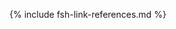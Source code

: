 [USCoreConditionEncounterDiagnosis]: http://hl7.org/fhir/us/core/STU5.0.1/StructureDefinition-us-core-condition-encounter-diagnosis.html
[USCoreConditionProblemsandHealthConcerns]: http://hl7.org/fhir/us/core/STU5.0.1/StructureDefinition-us-core-condition-problems-health-concerns.html
[USCoreLocation]: http://hl7.org/fhir/us/core/STU5.0.1/StructureDefinition-us-core-location.html
[USCoreOrganization]: http://hl7.org/fhir/us/core/STU5.0.1/StructureDefinition-us-core-organization.html
[USCorePatient]: http://hl7.org/fhir/us/core/STU5.0.1/StructureDefinition-us-core-patient.html
[USCorePractitioner]: http://hl7.org/fhir/us/core/STU5.0.1/StructureDefinition-us-core-practitioner.html
[USCorePractitionerRole]: http://hl7.org/fhir/us/core/STU5.0.1/StructureDefinition-us-core-practitionerrole.html
[QuestionnaireResponse]: http://hl7.org/fhir/R4/questionnaireresponse.html
[PartialDatesAndTimes]: https://hl7.org/fhir/us/vr-common-library/2024Jan/usage.html#partial-dates-and-times
[note on Child and Decedent Fetus name]: usage.html#child-and-decedent-fetus-name
[note on birth date and time]: https://hl7.org/fhir/us/vr-common-library/2024Jan/usage.html#birth-date-and-time
[note on patient gender]: https://hl7.org/fhir/us/vr-common-library/2024Jan/usage.html#gender
[note on patient transfers]: usage.html#mother-or-infant-transferred
[CityCodes]: https://hl7.org/fhir/us/vr-common-library/2024Jan/usage.html#city-codes
[CountyCodes]: https://hl7.org/fhir/us/vr-common-library/2024Jan/usage.html#county-codes
[districtCode]: https://hl7.org/fhir/us/vr-common-library/2024Jan/StructureDefinition-DistrictCode.html
[StateLiterals]: https://hl7.org/fhir/us/vr-common-library/2024Jan/usage.html#state-literals
[CountryLiterals]: https://hl7.org/fhir/us/vr-common-library/2024Jan/usage.html#country-literals
[note on missing data]: usage.html#specifying-none-of-the-above-and-missing-data
[note on missing abnormal conditions of newborn data]: usage.html#abnormal-conditions-of-newborn
[note on missing maternal morbidity data]: usage.html#maternal-morbidities
[note on missing characteristics of labor and delivery data]: usage.html#characteristics-of-labor-and-delivery
[note on missing pregnancy risk factors data]: usage.html#pregnancy-risk-factors
[note on missing congenital anomaly data]: usage.html#congenital-anomalies-of-newborn
[note on missing infections present data]: usage.html#infection-present-during-pregnancy
[note on missing method of delivery data]: usage.html#method-of-delivery
[note on missing obstetric procedures data]: usage.html#obstetric-procedures
[use cases]: use_cases.html
[Categories]: categories.html 
[categories]: categories.html 
[Change Log]: change_log.html
[Changes Between Versions]: content-transitions.html
[Handling of edit flags]: usage.html#handling-of-edit-flags
[Birth and Fetal Death Vital Reporting]: bfdr_index.html
[Vital Records Common Library]: vrcl_index.html
[Medicolegal Death Investigation]: mdi_index.html
[Vital Records Death Reporting]: vrdr_index.html
[PHVS_Occupation_CDC_Census2010VS]: https://phinvads.cdc.gov/vads/ViewValueSet.action?oid=2.16.840.1.114222.4.11.7186
[PHVS_Industry_CDC_Census2010VS]: https://phinvads.cdc.gov/vads/ViewValueSet.action?oid=2.16.840.1.114222.4.11.7187
[PHVS_Occupation_CDC_Census2012VS]: https://phinvads.cdc.gov/vads/ViewValueSet.action?oid=2.16.840.1.114222.4.11.8026
[PHVS_Industry_CDC_Census2012VS]: https://phinvads.cdc.gov/vads/ViewValueSet.action?oid=2.16.840.1.114222.4.11.8027
[PHVS_Occupation_CDC_Census2018VS]: https://phinvads.cdc.gov/vads/ViewValueSet.action?oid=2.16.840.1.114222.4.11.8065
[PHVS_Industry_CDC_Census2018VS]: https://phinvads.cdc.gov/vads/ViewValueSet.action?oid=2.16.840.1.114222.4.11.8066
[ACMESystemRejectVS]: ValueSet-vrdr-system-reject-vs.html
[VRFM]: https://build.fhir.org/ig/nightingaleproject/vital_records_fhir_messaging_ig/message.html#successful-death-record-submission
[HL7EncounterAdmitSourceVS]: http://hl7.org/fhir/ValueSet/encounter-admit-source
[USCoreDischargeDispositionVS]: http://hl7.org/fhir/us/core/ValueSet/us-core-discharge-disposition
[USCoreBirthSexVS]: http://hl7.org/fhir/us/core/ValueSet/birthsex
{% include fsh-link-references.md %} 
<!--- Extensions -->
[patient-birthPlace]: http://hl7.org/fhir/extensions/StructureDefinition-patient-birthPlace.html
[birthCertificateNumber]: https://build.fhir.org/ig/HL7/vr-common-library/StructureDefinition-CertificateNumber.html 
[fetalDeathReportNumber]: https://build.fhir.org/ig/HL7/vr-common-library/StructureDefinition-CertificateNumber.html
[localFileNumber1]: https://build.fhir.org/ig/HL7/vr-common-library/StructureDefinition-AuxiliaryStateIdentifier1.html
[localFileNumber2]: https://build.fhir.org/ig/HL7/vr-common-library/StructureDefinition-AuxiliaryStateIdentifier2.html
[patient-birthTime]: http://hl7.org/fhir/extensions/StructureDefinition-patient-birthTime.html
[birthsex]: http://hl7.org/fhir/us/core/STU5.0.1/StructureDefinition-us-core-birthsex.html
[cityCode]: https://hl7.org/fhir/us/vr-common-library/2024Jan/StructureDefinition-CityCode.html
[countyCode]: https://hl7.org/fhir/us/vr-common-library/2024Jan/StructureDefinition-DistrictCode.html
[bypassEditFlag]: https://hl7.org/fhir/us/vr-common-library/2024Jan/StructureDefinition-BypassEditFlag.html
[patient-multipleBirthTotal]: http://hl7.org/fhir/extensions/StructureDefinition-patient-multipleBirthTotal.html
[parentReportedAgeAtDelivery]: https://hl7.org/fhir/us/vr-common-library/2024Jan/StructureDefinition-Extension-reported-parent-age-at-delivery-vr.html
[dateReceivedByRegistrar]: StructureDefinition-Extension-date-received-by-registrar.html
[stnum]: https://hl7.org/fhir/us/vr-common-library/2024Jan/StructureDefinition-StreetNumber.html
[predir]: https://hl7.org/fhir/us/vr-common-library/2024Jan/StructureDefinition-PreDirectional.html
[stname]: https://hl7.org/fhir/us/vr-common-library/2024Jan/StructureDefinition-StreetName.html
[stdesig]: https://hl7.org/fhir/us/vr-common-library/2024Jan/StructureDefinition-StreetDesignator.html
[postdir]: https://hl7.org/fhir/us/vr-common-library/2024Jan/StructureDefinition-PostDirectional.html
[unitnum]: https://hl7.org/fhir/us/vr-common-library/2024Jan/StructureDefinition-UnitOrAptNumber.html
[dateFiledByRegistrar]: StructureDefinition-Extension-date-filed-by-registrar.html
[roleVitalRecords]: https://hl7.org/fhir/us/vr-common-library/2024Jan/StructureDefinition-Extension-role-vr.html
[withinCityLimitsIndicator]: https://hl7.org/fhir/us/vr-common-library/2024Jan/StructureDefinition-Extension-within-city-limits-indicator-vr.html
[motherOrFather]: https://hl7.org/fhir/us/vr-common-library/2024Jan/StructureDefinition-Extension-role-vr.html
[JFI]: https://build.fhir.org/ig/HL7/vr-common-library//StructureDefinition-AuxiliaryStateIdentifier1.html
[birthPlace]: http://hl7.org/fhir/StructureDefinition/patient-birthPlace
<!---from VRCL-->
[ObservationAutopsyPerformedIndicatorVitalRecords]: https://hl7.org/fhir/us/vr-common-library/2024Jan/StructureDefinition-Observation-autopsy-performed-indicator-vr.html
[ObservationCodedRaceAndEthnicityVitalRecords]: https://hl7.org/fhir/us/vr-common-library/2024Jan/StructureDefinition-coded-race-and-ethnicity-vr.html
[ObservationEducationLevelVitalRecords]: https://hl7.org/fhir/us/vr-common-library/2024Jan/StructureDefinition-Observation-education-level-vr.html
[ObservationEmergingIssuesVitalRecords]: https://hl7.org/fhir/us/vr-common-library/2024Jan/StructureDefinition-Observation-emerging-issues-vr.html
[ObservationInputRaceAndEthnicityVitalRecords]: https://hl7.org/fhir/us/vr-common-library/2024Jan/StructureDefinition-input-race-and-ethnicity-vr.html
[ObservationUsualWorkVitalRecords]: https://hl7.org/fhir/us/vr-common-library/2024Jan/StructureDefinition-Observation-usual-work-vr.html
[PatientChildVitalRecords]: https://hl7.org/fhir/us/vr-common-library/2024Jan/StructureDefinition-Patient-child-vr.html
[PatientMotherVitalRecords]: https://hl7.org/fhir/us/vr-common-library/2024Jan/StructureDefinition-Patient-mother-vr.html
[PatientVitalRecords]: https://hl7.org/fhir/us/vr-common-library/2024Jan/StructureDefinition-Patient-vr.html
[PractitionerVitalRecords]: https://hl7.org/fhir/us/vr-common-library/2024Jan/StructureDefinition-Practitioner-vr.html
[RelatedPersonFatherNaturalVitalRecords]: https://hl7.org/fhir/us/vr-common-library/2024Jan/StructureDefinition-RelatedPerson-father-natural-vr.html
[RelatedPersonFatherVitalRecords]: https://hl7.org/fhir/us/vr-common-library/2024Jan/StructureDefinition-RelatedPerson-father-vr.html
[RelatedPersonMotherVitalRecords]: https://hl7.org/fhir/us/vr-common-library/2024Jan/StructureDefinition-RelatedPerson-mother-vr.html
[RelatedPersonParentVitalRecords]: https://hl7.org/fhir/us/vr-common-library/2024Jan/StructureDefinition-RelatedPerson-parent-vr.html
[ExtensionDatePartAbsentReasonVitalRecords]: https://hl7.org/fhir/us/vr-common-library/2024Jan/StructureDefinition-ExtensionDatePartAbsentReasonVitalRecords.html
[ExtensionPartialDateTimeVitalRecords]: https://hl7.org/fhir/us/vr-common-library/2024Jan/StructureDefinition-ExtensionPartialDateTimeVitalRecords.html
[ExtensionPatientFetalDeathVitalRecords]: https://hl7.org/fhir/us/vr-common-library/2024Jan/StructureDefinition-Extension-patient-fetal-death-vr.html
[ExtensionRelatedpersonBirthplaceVitalRecords]: https://hl7.org/fhir/us/vr-common-library/2024Jan/StructureDefinition-Extension-relatedperson-birthplace-vr.html
[ExtensionRelatedPersonDeceasedVitalRecords]: https://hl7.org/fhir/us/vr-common-library/2024Jan/StructureDefinition-Extension-relatedperson-deceased-vr.html
[ExtensionWithinCityLimitsIndicatorVitalRecords]: https://hl7.org/fhir/us/vr-common-library/2024Jan/StructureDefinition-Extension-within-city-limits-indicator-vr.html
[ExtensionBypassEditFlagVitalRecords]: https://hl7.org/fhir/us/vr-common-library/2024Jan/StructureDefinition-BypassEditFlag.html
[ExtensionCityCodeVitalRecords]: https://hl7.org/fhir/us/vr-common-library/2024Jan/StructureDefinition-CityCode.html
[ExtensionDistrictCodeVitalRecords]: https://hl7.org/fhir/us/vr-common-library/2024Jan/StructureDefinition-DistrictCode.html
[ExtensionPartialDateVitalRecords]: https://hl7.org/fhir/us/vr-common-library/2024Jan/StructureDefinition-ExtensionPartialDateVitalRecords.html
[ExtensionPostDirectionalVitalRecords]: https://hl7.org/fhir/us/vr-common-library/2024Jan/StructureDefinition-PostDirectional.html
[ExtensionPreDirectionalVitalRecords]: https://hl7.org/fhir/us/vr-common-library/2024Jan/StructureDefinition-PreDirectional.html
[ExtensionReportedParentAgeAtDeliveryVitalRecords]: https://hl7.org/fhir/us/vr-common-library/2024Jan/StructureDefinition-Extension-reported-parent-age-at-delivery-vr.html
[ExtensionStreetDesignatorVitalRecords]: https://hl7.org/fhir/us/vr-common-library/2024Jan/StructureDefinition-StreetDesignator.html
[ExtensionStreetNameVitalRecords]: https://hl7.org/fhir/us/vr-common-library/2024Jan/StructureDefinition-StreetName.html
[ExtensionStreetNumberVitalRecords]: https://hl7.org/fhir/us/vr-common-library/2024Jan/StructureDefinition-StreetNumber.html
[ExtensionUnitOrAptNumberVitalRecords]: https://hl7.org/fhir/us/vr-common-library/2024Jan/StructureDefinition-UnitOrAptNumber.html
[CodeSystemCanadianProvincesVitalRecords]: https://hl7.org/fhir/us/vr-common-library/2024Jan/CodeSystem-CodeSystem-canadian-provinces-vr.html
[CodeSystemComponentVitalRecords]: https://hl7.org/fhir/us/vr-common-library/2024Jan/CodeSystem-codesystem-vr-component.html
[CodeSystemCountryCodeVitalRecords]: https://hl7.org/fhir/us/vr-common-library/2024Jan/CodeSystem-CodeSystem-country-code-vr.html
[CodeSystemHispanicOriginVitalRecords]: https://hl7.org/fhir/us/vr-common-library/2024Jan/CodeSystem-CodeSystem-hispanic-origin-vr.html
[CodeSystemIJEVitalRecords]: https://hl7.org/fhir/us/vr-common-library/2024Jan/CodeSystem-codesystem-ije-vr.html
[CodeSystemJurisdictionsVitalRecords]: https://hl7.org/fhir/us/vr-common-library/2024Jan/CodeSystem-CodeSystem-jurisdictions-vr.html
[CodeSystemMissingValueReasonVitalRecords]: https://hl7.org/fhir/us/vr-common-library/2024Jan/CodeSystem-CodeSystem-missing-value-reason-vr.html
[CodeSystemRaceCodeVitalRecords]: https://hl7.org/fhir/us/vr-common-library/2024Jan/CodeSystem-CodeSystem-race-code-vr.html
[CodeSystemRaceRecode40VitalRecords]: https://hl7.org/fhir/us/vr-common-library/2024Jan/CodeSystem-CodeSystem-race-recode-40-vr.html
[CodeSystemEditFlagsVitalRecords]: https://hl7.org/fhir/us/vr-common-library/2024Jan/CodeSystem-CodeSystem-vr-edit-flags.html
[CodeSystemLocalObservationsCodesVitalRecords]: https://hl7.org/fhir/us/vr-common-library/2024Jan/CodeSystem-CodeSystem-local-observation-codes-vr.html
[ValueSetBirthAttendantTitlesVitalRecords]: https://hl7.org/fhir/us/vr-common-library/2024Jan/ValueSet-ValueSet-birth-attendant-titles-vr.html
[ValueSetBirthplaceCountryVitalRecords]: https://hl7.org/fhir/us/vr-common-library/2024Jan/ValueSet-ValueSet-birthplace-country-vr.html
[ValueSetSexAssignedAtBirthVitalRecords]: https://build.fhir.org/ig/HL7/vr-common-library/ValueSet-ValueSet-sex-assigned-at-birth-vr.html
[ValueSetEditBypass01234VitalRecords]: https://hl7.org/fhir/us/vr-common-library/2024Jan/ValueSet-valueset-edit-bypass-01234-vr.html
[ValueSetEducationLevelVitalRecords]: https://hl7.org/fhir/us/vr-common-library/2024Jan/ValueSet-ValueSet-education-level-vr.html
[ValueSetEducationLevelPersonVitalRecords]: https://hl7.org/fhir/us/vr-common-library/2024Jan/ValueSet-ValueSet-education-level-person-vr.html
[ValueSetCodedRaceAndEthnicityPersonVitalRecords]: https://hl7.org/fhir/us/vr-common-library/2024Jan/ValueSet-ValueSet-coded-race-and-ethnicity-person-vr.html
[ValueSetFatherRelationshipVitalRecords]: https://hl7.org/fhir/us/vr-common-library/2024Jan/ValueSet-ValueSet-father-relationship-vr.html
[ValueSetHispanicNoUnknownVitalRecords]: https://hl7.org/fhir/us/vr-common-library/2024Jan/ValueSet-ValueSet-hispanic-no-unknown-vr.html
[ValueSetHispanicOriginVitalRecords]: https://hl7.org/fhir/us/vr-common-library/2024Jan/ValueSet-ValueSet-hispanic-origin-vr.html
[ValueSetJurisdictionVitalRecords]: https://hl7.org/fhir/us/vr-common-library/2024Jan/ValueSet-ValueSet-jurisdiction-vr.html
[ValueSetInputRaceAndEthnicityPersonVitalRecords]: https://hl7.org/fhir/us/vr-common-library/2024Jan/ValueSet-ValueSet-input-race-and-ethnicity-person-vr.html
[ValueSetMotherRelationshipVitalRecords]: https://hl7.org/fhir/us/vr-common-library/2024Jan/ValueSet-ValueSet-mother-relationship-vr.html
[ValueSetDateOfBirthEditFlagsVitalRecords]: https://hl7.org/fhir/us/vr-common-library/2024Jan/ValueSet-ValueSet-date-of-birth-edit-flags-vr.html
[ValueSetPluralityEditFlagsVitalRecords]: https://hl7.org/fhir/us/vr-common-library/2024Jan/ValueSet-ValueSet-plurality-edit-flags-vr.html
[ValueSetRaceCodeVitalRecords]: https://hl7.org/fhir/us/vr-common-library/2024Jan/ValueSet-ValueSet-race-code-vr.html
[ValueSetRaceMissingValueReasonVitalRecords]: https://hl7.org/fhir/us/vr-common-library/2024Jan/ValueSet-ValueSet-race-missing-value-reason-vr.html
[ValueSetRaceRecode40VitalRecords]: https://hl7.org/fhir/us/vr-common-library/2024Jan/ValueSet-ValueSet-race-recode-40-vr.html
[ValueSetResidenceCountryVitalRecords]: https://hl7.org/fhir/us/vr-common-library/2024Jan/ValueSet-ValueSet-residence-country-vr.html
[ValueSetStatesTerritoriesAndProvincesVitalRecords]: https://hl7.org/fhir/us/vr-common-library/2024Jan/ValueSet-ValueSet-states-territories-provinces-vr.html
[ValueSetUSStatesAndTerritoriesVitalRecords]: https://hl7.org/fhir/us/vr-common-library/2024Jan/ValueSet-ValueSet-usstates-territories-vr.html
[ValueSetUnitsOfAgeVitalRecords]: https://hl7.org/fhir/us/vr-common-library/2024Jan/ValueSet-ValueSet-units-of-age-vr.html
[ValueSetYesNoNotApplicableVitalRecords]: https://hl7.org/fhir/us/vr-common-library/2024Jan/ValueSet-ValueSet-yes-no-not-applicable-vr.html
[ValueSetYesNoUnknownVitalRecords]: https://hl7.org/fhir/us/vr-common-library/2024Jan/ValueSet-ValueSet-yes-no-unknown-vr.html
[ValueSetYesNoUnknownNotApplicableVitalRecords]: https://hl7.org/fhir/us/vr-common-library/2024Jan/ValueSet-ValueSet-yes-no-unknown-not-applicable-vr.html
[ConceptMapBirthAttendantTitlesVitalRecords]: https://hl7.org/fhir/us/vr-common-library/2024Jan/ConceptMap-ConceptMapBirthAttendantTitlesVitalRecords.html
[ConceptMapBirthSexChildVitalRecords]: https://hl7.org/fhir/us/vr-common-library/2024Jan/ConceptMap-ConceptMapBirthSexChildVitalRecords.html
[ConceptMapBirthSexFetusVitalRecords]: https://hl7.org/fhir/us/vr-common-library/2024Jan/ConceptMap-ConceptMapBirthSexFetusVitalRecords.html
[ConceptMapEditBypass01234VitalRecords]: https://hl7.org/fhir/us/vr-common-library/2024Jan/ConceptMap-ConceptMapEditBypass01234VitalRecords.html
[ConceptMapEducationLevelVitalRecords]: https://hl7.org/fhir/us/vr-common-library/2024Jan/ConceptMap-ConceptMapEducationLevelVitalRecords.html
[ConceptMapHispanicNoUnknownVitalRecords]: https://hl7.org/fhir/us/vr-common-library/2024Jan/ConceptMap-ConceptMapHispanicNoUnknownVitalRecords.html
[ConceptMapHispanicOriginVitalRecords]: https://hl7.org/fhir/us/vr-common-library/2024Jan/ConceptMap-ConceptMapHispanicOriginVitalRecords.html
[ConceptMapDateOfBirthEditFlagsVitalRecords]: https://hl7.org/fhir/us/vr-common-library/2024Jan/ConceptMap-ConceptMapDateOfBirthEditFlagsVitalRecords.html
[ConceptMapPluralityEditFlagsVitalRecords]: https://hl7.org/fhir/us/vr-common-library/2024Jan/ConceptMap-ConceptMapPluralityEditFlagsVitalRecords.html
[ConceptMapRaceCodeVitalRecords]: https://hl7.org/fhir/us/vr-common-library/2024Jan/ConceptMap-ConceptMapRaceCodeVitalRecords.html
[ConceptMapRaceMissingValueReasonVitalRecords]: https://hl7.org/fhir/us/vr-common-library/2024Jan/ConceptMap-ConceptMapRaceMissingValueReasonVitalRecords.html
[ConceptMapRaceRecode40VitalRecords]: https://hl7.org/fhir/us/vr-common-library/2024Jan/ConceptMap-ConceptMapRaceRecode40VitalRecords.html
[ConceptMapUnitsOfAgeVitalRecords]: https://hl7.org/fhir/us/vr-common-library/2024Jan/ConceptMap-ConceptMapUnitsOfAgeVitalRecords.html
[ConceptMapYesNoNotApplicableVitalRecords]: https://hl7.org/fhir/us/vr-common-library/2024Jan/ConceptMap-ConceptMapYesNoNotApplicableVitalRecords.html
[ConceptMapYesNoUnknownNotApplicableVitalRecords]: https://hl7.org/fhir/us/vr-common-library/2024Jan/ConceptMap-ConceptMapYesNoUnknownNotApplicableVitalRecords.html
[ConceptMapYesNoUnknownVitalRecords]: https://hl7.org/fhir/us/vr-common-library/2024Jan/ConceptMap-ConceptMapYesNoUnknownVitalRecords.html
[expansion-parameters-vr-common]: https://hl7.org/fhir/us/vr-common-library/2024Jan/Parameters-expansion-parameters-vr-common.html
[observation-input-race-and-ethnicity-vr-mother]: https://hl7.org/fhir/us/vr-common-library/2024Jan/Observation-observation-input-race-and-ethnicity-vr-mother.html
[observation-input-race-and-ethnicity-vr-father]: https://hl7.org/fhir/us/vr-common-library/2024Jan/Observation-observation-input-race-and-ethnicity-vr-father.html
[observation-coded-race-and-ethnicity-vr-mother]: https://hl7.org/fhir/us/vr-common-library/2024Jan/Observation-observation-coded-race-and-ethnicity-vr-mother.html
[observation-coded-race-and-ethnicity-vr-father]: https://hl7.org/fhir/us/vr-common-library/2024Jan/Observation-observation-coded-race-and-ethnicity-vr-father.html
[observation-autopsy-performed-indicator-vr-a-freeman]: https://hl7.org/fhir/us/vr-common-library/2024Jan/Observation-observation-autopsy-performed-indicator-vr-a-freeman.html
[observation-education-level-vr-a-freeman]: https://hl7.org/fhir/us/vr-common-library/2024Jan/Observation-observation-education-level-vr-a-freeman.html
[observation-emerging-issues-vr-a-freeman]: https://hl7.org/fhir/us/vr-common-library/2024Jan/Observation-observation-emerging-issues-vr-a-freeman.html
[observation-partial-date-time-example]: https://hl7.org/fhir/us/vr-common-library/2024Jan/Observation-observation-partial-date-time-example.html
[patient-child-vr-babyg-quinn-common]: https://hl7.org/fhir/us/vr-common-library/2024Jan/Patient-patient-child-vr-babyg-quinn-common.html
[patient-child-vr-babyg-quinn-w-edit]: https://hl7.org/fhir/us/vr-common-library/2024Jan/Patient-patient-child-vr-babyg-quinn-w-edit.html
[patient-fetal-death-example]: https://hl7.org/fhir/us/vr-common-library/2024Jan/Patient-patient-fetal-death-example.html
[patient-mother-vr-birth-date-part-absent]: https://hl7.org/fhir/us/vr-common-library/2024Jan/Patient-patient-mother-vr-birth-date-part-absent.html
[patient-mother-vr-jada-ann-quinn-common]: https://hl7.org/fhir/us/vr-common-library/2024Jan/Patient-patient-mother-vr-jada-ann-quinn-common.html
[practitioner-vr-janet-seito-common]: https://hl7.org/fhir/us/vr-common-library/2024Jan/Practitioner-practitioner-vr-janet-seito-common.html
[relatedperson-father-natural-vr-james-brandon-quinn-common]: RelatedPerson-relatedperson-father-natural-vr-james-brandon-quinn-common.html
[relatedperson-father-vr-tom-yan-lee-common]: https://hl7.org/fhir/us/vr-common-library/2024Jan/RelatedPerson-relatedperson-father-vr-tom-yan-lee-common.html
[relatedperson-father-vr-tony-lewis-common]: https://hl7.org/fhir/us/vr-common-library/2024Jan/RelatedPerson-relatedperson-father-vr-tony-lewis-common.html
[relatedperson-mother-vr-carol-hoffer-common]: https://hl7.org/fhir/us/vr-common-library/2024Jan/RelatedPerson-relatedperson-mother-vr-carol-hoffer-common.html
[relatedperson-parent-vr-stepmother]: https://hl7.org/fhir/us/vr-common-library/2024Jan/RelatedPerson-relatedperson-parent-vr-stepmother.html
[us-core-patient-vr-a-freeman]: https://hl7.org/fhir/us/vr-common-library/2024Jan/Patient-us-core-patient-vr-a-freeman.html
[us-core-patient-vr-unknown-name]: https://hl7.org/fhir/us/vr-common-library/2024Jan/Patient-us-core-patient-vr-unknown-name.html
[ObservationEditFlagBirthweight]: StructureDefinition-Observation-edit-flag-birthweight.html
[ObservationEditFlagEstimateOfGestation]: StructureDefinition-Observation-edit-flag-estimate-of-gestation.html
[ObservationEditFlagFathersDateOfBirth]: StructureDefinition-Observation-edit-flag-fathers-date-of-birth.html
[ObservationEditFlagFathersEducation]: StructureDefinition-Observation-edit-flag-fathers-education.html
[ObservationEditFlagMothersDateOfBirth]: StructureDefinition-Observation-edit-flag-mothers-date-of-birth.html
[ObservationEditFlagMothersDeliveryWeight]: StructureDefinition-Observation-edit-flag-mothers-delivery-weight.html
[ObservationEditFlagMothersEducation]: StructureDefinition-Observation-edit-flag-mothers-education.html
[ObservationEditFlagMothersHeight]: StructureDefinition-Observation-edit-flag-mothers-height.html
[ObservationEditFlagMothersPrepregnancyWeight]: StructureDefinition-Observation-edit-flag-mothers-prepregnancy-weight.html
[ObservationEditFlagNumberPrenatalCareVisits]: StructureDefinition-Observation-edit-flag-number-prenatal-care-visits.html
[ObservationEditFlagNumberPreviousCesareans]: StructureDefinition-Observation-edit-flag-number-previous-cesareans.html
[ObservationEditFlagPlurality]: StructureDefinition-Observation-edit-flag-plurality.html
[Extension-relatedperson-birthplace-vr]: https://hl7.org/fhir/us/vr-common-library/2024Jan/StructureDefinition-Extension-relatedperson-birthplace-vr.html
